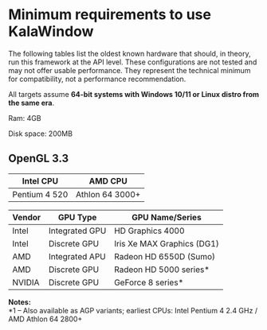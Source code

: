# Minimum requirements to use KalaWindow

The following tables list the oldest known hardware that should, in theory, run this framework at the API level. These configurations are not tested and may not offer usable performance. They represent the technical minimum for compatibility, not a performance recommendation.

All targets assume **64-bit systems with Windows 10/11 or Linux distro from the same era**.

Ram: 4GB

Disk space: 200MB

## OpenGL 3.3

| Intel CPU   | AMD CPU     |
|-------------|-------------|
| Pentium 4 520 | Athlon 64 3000+ |

| Vendor  | GPU Type        | GPU Name/Series        |
|---------|-----------------|------------------------|
| Intel   | Integrated GPU  | HD Graphics 4000       |
| Intel   | Discrete GPU    | Iris Xe MAX Graphics (DG1) |
| AMD     | Integrated APU  | Radeon HD 6550D (Sumo) |
| AMD     | Discrete GPU    | Radeon HD 5000 series* |
| NVIDIA  | Discrete GPU    | GeForce 8 series*      |

**Notes:**  
*1 – Also available as AGP variants; earliest CPUs: Intel Pentium 4 2.4 GHz / AMD Athlon 64 2800+  